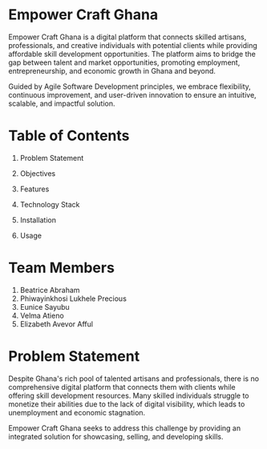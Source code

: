 # Empower Craft Ghana

Empower Craft Ghana is a digital platform that connects skilled artisans, professionals, and creative individuals with potential clients while providing affordable skill development opportunities. The platform aims to bridge the gap between talent and market opportunities, promoting employment, entrepreneurship, and economic growth in Ghana and beyond.


Guided by Agile Software Development principles, we embrace flexibility, continuous improvement, and user-driven innovation to ensure an intuitive, scalable, and impactful solution.


# Table of Contents

1. Problem Statement
2. Objectives

3. Features
4. Technology Stack
5. Installation
6. Usage

# Team Members
1. Beatrice Abraham
2. Phiwayinkhosi Lukhele Precious
3. Eunice Sayubu
4. Velma Atieno
5. Elizabeth Avevor Afful


# Problem Statement

Despite Ghana's rich pool of talented artisans and professionals, there is no comprehensive digital platform that connects them with clients while offering skill development resources. Many skilled individuals struggle to monetize their abilities due to the lack of digital visibility, which leads to unemployment and economic stagnation.

Empower Craft Ghana seeks to address this challenge by providing an integrated solution for showcasing, selling, and developing skills.
